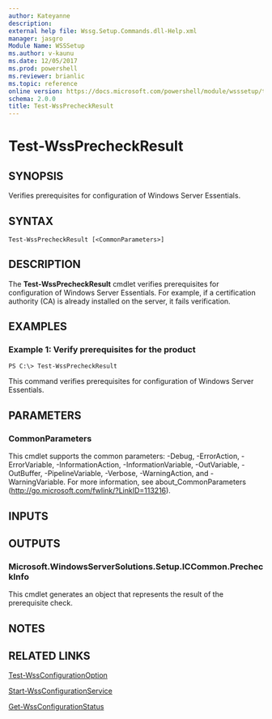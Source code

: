 ```yaml
---
author: Kateyanne
description: 
external help file: Wssg.Setup.Commands.dll-Help.xml
manager: jasgro
Module Name: WSSSetup
ms.author: v-kaunu
ms.date: 12/05/2017
ms.prod: powershell
ms.reviewer: brianlic
ms.topic: reference
online version: https://docs.microsoft.com/powershell/module/wsssetup/test-wssprecheckresult?view=windowsserver2012r2-ps&wt.mc_id=ps-gethelp
schema: 2.0.0
title: Test-WssPrecheckResult
---
```


# Test-WssPrecheckResult

## SYNOPSIS
Verifies prerequisites for configuration of Windows Server Essentials.

## SYNTAX

```
Test-WssPrecheckResult [<CommonParameters>]
```

## DESCRIPTION
The **Test-WssPrecheckResult** cmdlet verifies prerequisites for configuration of Windows Server Essentials.
For example, if a certification authority (CA) is already installed on the server, it fails verification.

## EXAMPLES

### Example 1: Verify prerequisites for the product
```
PS C:\> Test-WssPrecheckResult
```

This command verifies prerequisites for configuration of Windows Server Essentials.

## PARAMETERS

### CommonParameters
This cmdlet supports the common parameters: -Debug, -ErrorAction, -ErrorVariable, -InformationAction, -InformationVariable, -OutVariable, -OutBuffer, -PipelineVariable, -Verbose, -WarningAction, and -WarningVariable. For more information, see about_CommonParameters (http://go.microsoft.com/fwlink/?LinkID=113216).

## INPUTS

## OUTPUTS

### Microsoft.WindowsServerSolutions.Setup.ICCommon.PrecheckInfo
This cmdlet generates an object that represents the result of the prerequisite check.

## NOTES

## RELATED LINKS

[Test-WssConfigurationOption](./Test-WssConfigurationOption.md)

[Start-WssConfigurationService](./Start-WssConfigurationService.md)

[Get-WssConfigurationStatus](./Get-WssConfigurationStatus.md)

